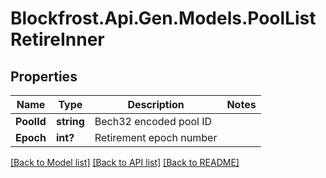 # Blockfrost.Api.Gen.Models.PoolListRetireInner
## Properties

Name | Type | Description | Notes
------------ | ------------- | ------------- | -------------
**PoolId** | **string** | Bech32 encoded pool ID | 
**Epoch** | **int?** | Retirement epoch number | 

[[Back to Model list]](../README.md#documentation-for-models) [[Back to API list]](../README.md#documentation-for-api-endpoints) [[Back to README]](../README.md)

